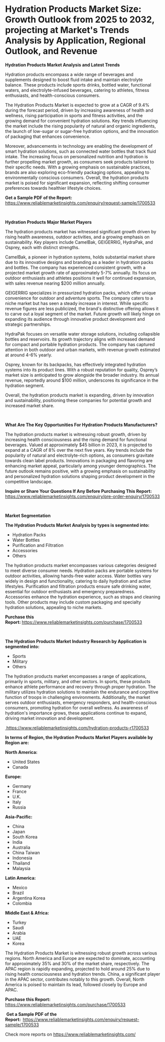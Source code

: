 <p><h1>Hydration Products Market Size: Growth Outlook from 2025 to 2032, projecting at Market's Trends Analysis by Application, Regional Outlook, and Revenue</h1></p><p><strong>Hydration Products Market Analysis and Latest Trends</strong></p>
<p><p>Hydration products encompass a wide range of beverages and supplements designed to boost fluid intake and maintain electrolyte balance. These products include sports drinks, bottled water, functional waters, and electrolyte-infused beverages, catering to athletes, fitness enthusiasts, and health-conscious consumers.</p><p>The Hydration Products Market is expected to grow at a CAGR of 9.4% during the forecast period, driven by increasing awareness of health and wellness, rising participation in sports and fitness activities, and the growing demand for convenient hydration solutions. Key trends influencing the market include the rising popularity of natural and organic ingredients, the launch of low-sugar or sugar-free hydration options, and the innovation of packaging that enhances convenience.</p><p>Moreover, advancements in technology are enabling the development of smart hydration solutions, such as connected water bottles that track fluid intake. The increasing focus on personalized nutrition and hydration is further propelling market growth, as consumers seek products tailored to their specific needs. With a growing emphasis on sustainable practices, brands are also exploring eco-friendly packaging options, appealing to environmentally conscious consumers. Overall, the hydration products market is poised for significant expansion, reflecting shifting consumer preferences towards healthier lifestyle choices.</p></p>
<p><strong>Get a Sample PDF of the Report:&nbsp;</strong> <a href="https://www.reliablemarketinsights.com/enquiry/request-sample/1700533?utm_campaign=3556&utm_medium=2&utm_source=Github&utm_content=ia&utm_term=04042025&utm_id=hydration-products">https://www.reliablemarketinsights.com/enquiry/request-sample/1700533</a></p>
<p>&nbsp;</p>
<p><strong>Hydration Products Major Market Players</strong></p>
<p><p>The hydration products market has witnessed significant growth driven by rising health awareness, outdoor activities, and a growing emphasis on sustainability. Key players include CamelBak, GEIGERRIG, HydraPak, and Osprey, each with distinct strengths.</p><p>CamelBak, a pioneer in hydration systems, holds substantial market share due to its innovative designs and branding as a leader in hydration packs and bottles. The company has experienced consistent growth, with a projected market growth rate of approximately 5-7% annually. Its focus on outdoor enthusiasts and athletes positions it well for continued expansion, with sales revenue nearing $200 million annually.</p><p>GEIGERRIG specializes in pressurized hydration packs, which offer unique convenience for outdoor and adventure sports. The company caters to a niche market but has seen a steady increase in interest. While specific revenue figures are less publicized, the brand's distinctive offering allows it to carve out a loyal segment of the market. Future growth will likely hinge on expanding its audience through innovative product development and strategic partnerships.</p><p>HydraPak focuses on versatile water storage solutions, including collapsible bottles and reservoirs. Its growth trajectory aligns with increased demand for compact and portable hydration products. The company has captured attention in both outdoor and urban markets, with revenue growth estimated at around 4-6% yearly.</p><p>Osprey, known for its backpacks, has effectively integrated hydration systems into its product lines. With a robust reputation for quality, Osprey’s market size is anticipated to grow alongside the broader industry. Its annual revenue, reportedly around $100 million, underscores its significance in the hydration segment.</p><p>Overall, the hydration products market is expanding, driven by innovation and sustainability, positioning these companies for potential growth and increased market share.</p></p>
<p>&nbsp;</p>
<p><strong>What Are The Key Opportunities For Hydration Products Manufacturers?</strong></p>
<p><p>The hydration products market is witnessing robust growth, driven by increasing health consciousness and the rising demand for functional beverages. Valued at approximately $45 billion in 2023, it is projected to expand at a CAGR of 8% over the next five years. Key trends include the popularity of natural and electrolyte-rich options, as consumers gravitate towards clean label products. Innovations in packaging and flavoring are enhancing market appeal, particularly among younger demographics. The future outlook remains positive, with a growing emphasis on sustainability and personalized hydration solutions shaping product development in the competitive landscape.</p></p>
<p><strong>Inquire or Share Your Questions If Any Before Purchasing This Report:</strong> <a href="https://www.reliablemarketinsights.com/enquiry/pre-order-enquiry/1700533?utm_campaign=3556&utm_medium=2&utm_source=Github&utm_content=ia&utm_term=04042025&utm_id=hydration-products">https://www.reliablemarketinsights.com/enquiry/pre-order-enquiry/1700533</a></p>
<p>&nbsp;</p>
<p><strong>Market Segmentation</strong></p>
<p><strong>The Hydration Products Market Analysis by types is segmented into:</strong></p>
<p><ul><li>Hydration Packs</li><li>Water Bottles</li><li>Purification and Filtration</li><li>Accessories</li><li>Others</li></ul></p>
<p><p>The hydration products market encompasses various categories designed to meet diverse consumer needs. Hydration packs are portable systems for outdoor activities, allowing hands-free water access. Water bottles vary widely in design and functionality, catering to daily hydration and active lifestyles. Purification and filtration products ensure safe drinking water, essential for outdoor enthusiasts and emergency preparedness. Accessories enhance the hydration experience, such as straps and cleaning tools. Other products may include custom packaging and specialty hydration solutions, appealing to niche markets.</p></p>
<p><strong>Purchase this Report:&nbsp;</strong><a href="https://www.reliablemarketinsights.com/purchase/1700533?utm_campaign=3556&utm_medium=2&utm_source=Github&utm_content=ia&utm_term=04042025&utm_id=hydration-products">https://www.reliablemarketinsights.com/purchase/1700533</a></p>
<p>&nbsp;</p>
<p><strong>The Hydration Products Market Industry Research by Application is segmented into:</strong></p>
<p><ul><li>Sports</li><li>Military</li><li>Others</li></ul></p>
<p><p>The hydration products market encompasses a range of applications, primarily in sports, military, and other sectors. In sports, these products enhance athlete performance and recovery through proper hydration. The military utilizes hydration solutions to maintain the endurance and cognitive function of troops in challenging environments. Additionally, the market serves outdoor enthusiasts, emergency responders, and health-conscious consumers, promoting hydration for overall wellness. As awareness of hydration's importance grows, these applications continue to expand, driving market innovation and development.</p></p>
<p><a href="https://www.reliablemarketinsights.com/hydration-products-r1700533?utm_campaign=3556&utm_medium=2&utm_source=Github&utm_content=ia&utm_term=04042025&utm_id=hydration-products">&nbsp;https://www.reliablemarketinsights.com/hydration-products-r1700533</a></p>
<p><strong>In terms of Region, the Hydration Products Market Players available by Region are:</strong></p>
<p>
    <p> <strong> North America: </strong>
        <ul>
            <li>United States</li>
            <li>Canada</li>
        </ul>
        </p> 
    <p> <strong> Europe: </strong>
        <ul>
            <li>Germany</li>
            <li>France</li>
            <li>U.K.</li>
            <li>Italy</li>
            <li>Russia</li>
        </ul>
        </p> 
    <p> <strong> Asia-Pacific: </strong>
        <ul>
            <li>China</li>
            <li>Japan</li>
            <li>South Korea</li>
            <li>India</li>
            <li>Australia</li>
            <li>China Taiwan</li>
            <li>Indonesia</li>
            <li>Thailand</li>
            <li>Malaysia</li>
        </ul>
        </p> 
    <p> <strong> Latin America: </strong>
        <ul>
            <li>Mexico</li>
            <li>Brazil</li>
            <li>Argentina Korea</li>
            <li>Colombia</li>
        </ul>
        </p> 
    <p> <strong> Middle East & Africa: </strong>
        <ul>
            <li>Turkey</li>
            <li>Saudi</li>
            <li>Arabia</li>
            <li>UAE</li>
            <li>Korea</li>
        </ul>
    </p>
    </p>
<p><p>The Hydration Products Market is witnessing robust growth across various regions. North America and Europe are expected to dominate, accounting for approximately 35% and 30% of the market share, respectively. The APAC region is rapidly expanding, projected to hold around 25% due to rising health consciousness and hydration trends. China, a significant player in the APAC sector, contributes notably to this growth. Overall, North America is poised to maintain its lead, followed closely by Europe and APAC.</p></p>
<p><strong>Purchase this Report: </strong><a href="https://www.reliablemarketinsights.com/purchase/1700533?utm_campaign=3556&utm_medium=2&utm_source=Github&utm_content=ia&utm_term=04042025&utm_id=hydration-products">https://www.reliablemarketinsights.com/purchase/1700533</a></p>
<p>&nbsp;<strong>Get a Sample PDF of the Report:&nbsp;&nbsp;</strong><a href="https://www.reliablemarketinsights.com/enquiry/request-sample/1700533?utm_campaign=3556&utm_medium=2&utm_source=Github&utm_content=ia&utm_term=04042025&utm_id=hydration-products">https://www.reliablemarketinsights.com/enquiry/request-sample/1700533</a></p>
<p><strong></strong></p>
<p>Check more reports on <a href="https://www.reliablemarketinsights.com/?utm_campaign=3556&utm_medium=2&utm_source=Github&utm_content=ia&utm_term=04042025&utm_id=hydration-products">https://www.reliablemarketinsights.com/</a></p>